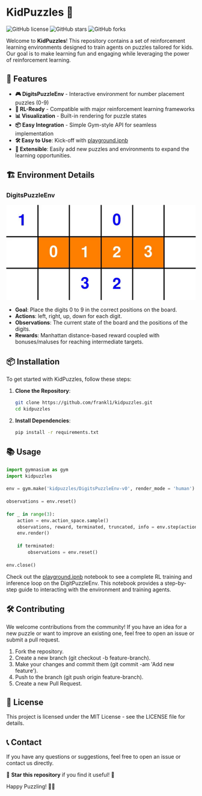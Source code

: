 # KidPuzzles 🧩

![GitHub license](https://img.shields.io/badge/license-MIT-blue.svg)
![GitHub stars](https://img.shields.io/github/stars/frankl1/kidpuzzles?style=social)
![GitHub forks](https://img.shields.io/github/forks/frankl1/kidpuzzles?style=social)

Welcome to **KidPuzzles**! This repository contains a set of reinforcement learning environments designed to train agents on puzzles tailored for kids. Our goal is to make learning fun and engaging while leveraging the power of reinforcement learning.

## 🎯 Features

- **🎮 DigitsPuzzleEnv** - Interactive environment for number placement puzzles (0-9)
- **🧠 RL-Ready** - Compatible with major reinforcement learning frameworks
- **📊 Visualization** - Built-in rendering for puzzle states
- **📦 Easy Integration** - Simple Gym-style API for seamless implementation
- **🛠️ Easy to Use**: Kick-off with [playground.ipnb](./playground.ipynb)
- **🔄 Extensible**: Easily add new puzzles and environments to expand the learning opportunities.

## 🏗️ Environment Details
### DigitsPuzzleEnv
![](training-episode-6000-ezgif.com-video-to-gif-converter.gif)
- **Goal**: Place the digits 0 to 9 in the correct positions on the board.
- **Actions**: left, right, up, down for each digit.
- **Observations**: The current state of the board and the positions of the digits.
- **Rewards**: Manhattan distance-based reward coupled with bonuses/maluses for reaching intermediate targets.

## 📦 Installation

To get started with KidPuzzles, follow these steps:

1. **Clone the Repository**:
   ```bash
   git clone https://github.com/frankl1/kidpuzzles.git
   cd kidpuzzles

2. **Install Dependencies**:

    ```bash 
    pip install -r requirements.txt
    ```

## 📚 Usage
```python
import gymnasium as gym
import kidpuzzles

env = gym.make('kidpuzzles/DigitsPuzzleEnv-v0', render_mode = 'human')

observations = env.reset()

for _ in range(3):
    action = env.action_space.sample()
    observations, reward, terminated, truncated, info = env.step(action)
    env.render()

    if terminated:
        observations = env.reset()

env.close()
```

Check out the [playground.ipnb](./playground.ipynb) notebook to see a complete RL training and inference loop on the DigitPuzzleEnv. This notebook provides a step-by-step guide to interacting with the environment and training agents.

## 🛠️ Contributing
We welcome contributions from the community! If you have an idea for a new puzzle or want to improve an existing one, feel free to open an issue or submit a pull request.

1. Fork the repository.
2. Create a new branch (git checkout -b feature-branch).
3. Make your changes and commit them (git commit -am 'Add new feature').
4. Push to the branch (git push origin feature-branch).
5. Create a new Pull Request.

## 📜 License
This project is licensed under the MIT License - see the LICENSE file for details.

## 📞 Contact
If you have any questions or suggestions, feel free to open an issue or contact us directly.

🌟 **Star this repository** if you find it useful! 🌟

Happy Puzzling! 🧩🧒